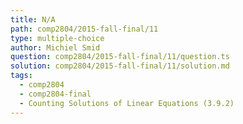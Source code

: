 ```yaml
---
title: N/A
path: comp2804/2015-fall-final/11
type: multiple-choice
author: Michiel Smid
question: comp2804/2015-fall-final/11/question.ts
solution: comp2804/2015-fall-final/11/solution.md
tags:
  - comp2804
  - comp2804-final
  - Counting Solutions of Linear Equations (3.9.2)
---
```

